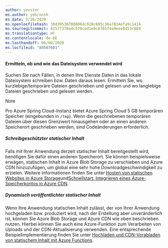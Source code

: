 ```yaml
---
author: yevster
ms.author: yebronsh
ms.date: 5/26/2020
ms.openlocfilehash: 30d39530700806dc910c085c36a7834efa9c1414
ms.sourcegitcommit: 81577378a4c570ced1e9c6765f4a9eee8453c889
ms.translationtype: HT
ms.contentlocale: de-DE
ms.lasthandoff: 06/08/2020
ms.locfileid: "84507601"
---
```

#### <a name="determine-whether-and-how-the-file-system-is-used"></a>Ermitteln, ob und wie das Dateisystem verwendet wird

Suchen Sie nach Fällen, in denen Ihre Dienste Daten in das lokale Dateisystem schreiben bzw. Daten daraus lesen. Ermitteln Sie, wo kurzlebige/temporäre Dateien geschrieben und gelesen und wo langlebige Dateien geschrieben und gelesen werden.

> [!NOTE]
> Pro Azure Spring Cloud-Instanz bietet Azure Spring Cloud 5 GB temporären Speicher (eingebunden in `/tmp`). Wenn die geschriebenen temporären Dateien über diesen Grenzwert hinausgehen oder an einen anderen Speicherort geschrieben werden, sind Codeänderungen erforderlich.

<!-- The following two "static content" sections should be identical to the contents of includes\static-content.md except that here we use H5 headings. -->

##### <a name="read-only-static-content"></a>Schreibgeschützter statischer Inhalt

Falls mit Ihrer Anwendung derzeit statischer Inhalt bereitgestellt wird, benötigen Sie dafür einen anderen Speicherort. Sie können beispielsweise erwägen, statischen Inhalt in Azure Blob Storage zu verschieben und Azure CDN hinzuzufügen, um global eine sehr hohe Downloadgeschwindigkeit zu erzielen. Weitere Informationen finden Sie unter [Hosten von statischen Websites in Azure Storage](/azure/storage/blobs/storage-blob-static-website)und[Schnellstart: Integrieren eines Azure-Speicherkontos in Azure CDN](/azure/cdn/cdn-create-a-storage-account-with-cdn).

##### <a name="dynamically-published-static-content"></a>Dynamisch veröffentlichter statischer Inhalt

Wenn Ihre Anwendung statischen Inhalt zulässt, der von Ihrer Anwendung hochgeladen bzw. produziert wird, nach der Erstellung aber unveränderlich ist, können Sie Azure Blob Storage und Azure CDN wie oben beschrieben nutzen. Hierbei können Sie auch eine Azure-Funktion zum Verarbeiten von Uploads und der CDN-Aktualisierung verwenden. Eine entsprechende Beispielimplementierung finden Sie unter [Hochladen und CDN-Vorabladen von statischem Inhalt mit Azure Functions](https://github.com/Azure-Samples/functions-java-push-static-contents-to-cdn).
